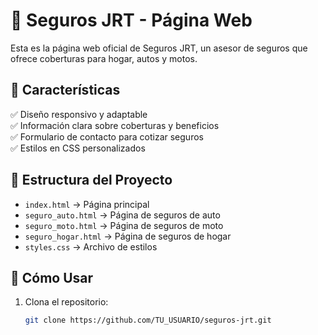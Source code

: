 
# 🚗 Seguros JRT - Página Web

Esta es la página web oficial de Seguros JRT, un asesor de seguros que ofrece coberturas para hogar, autos y motos. 

## 🌟 Características
✅ Diseño responsivo y adaptable  
✅ Información clara sobre coberturas y beneficios  
✅ Formulario de contacto para cotizar seguros  
✅ Estilos en CSS personalizados  

## 📂 Estructura del Proyecto
- `index.html` → Página principal  
- `seguro_auto.html` → Página de seguros de auto  
- `seguro_moto.html` → Página de seguros de moto  
- `seguro_hogar.html` → Página de seguros de hogar  
- `styles.css` → Archivo de estilos  

## 🚀 Cómo Usar
1. Clona el repositorio:
   ```bash
   git clone https://github.com/TU_USUARIO/seguros-jrt.git
